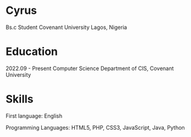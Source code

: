 # Cyrus
Bs.c Student
Covenant University
Lagos, Nigeria

# Education
2022.09 - Present Computer Science Department of CIS, Covenant University

# Skills
First language: English

Programming Languages: HTML5, PHP, CSS3, JavaScript, Java, Python
